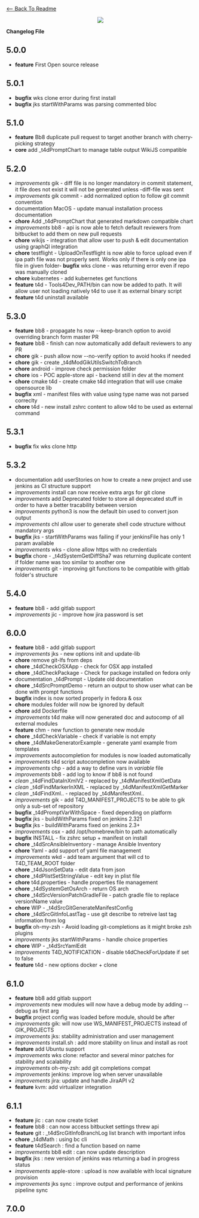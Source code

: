 [<-- Back To Readme](README.md)
<p align="center">
    <img src="https://image.ibb.co/mfkNxG/Screen_Shot_2018_01_02_at_10_55_58.png">
</p>

**Changelog File**


## 5.0.0
- **feature**    First Open source release


## 5.0.1
- **bugfix**     wks clone error during first install
- **bugfix**     jks startWithParams was parsing commented bloc


## 5.1.0
- **feature**    Bb8 duplicate pull request to target another branch with cherry-picking strategy
- **core**       add _t4dPromptChart to manage table output WikiJS compatible

## 5.2.0
- _improvements_ gik - diff file is no longer mandatory in commit statement, it file does not exist it will not be generated unless -diff-file was sent
- _improvements_ gik commit - add normalized option to follow git commit convention
- documentation  MacOS - update manual installation process documentation
- **chore**     Add _t4dPromptChart that generated markdown compatible chart
- _improvements_ bb8 - api is now able to fetch default reviewers from bitbucket to add them on new pull requests
- **chore**     wikijs - integration that allow user to push & edit documentation using graphQl integration
- **chore**     testflight - UploadOnTestflight is now able to force upload even if ipa path file was not properly sent. Works only if there is only one ipa file in given folder- **bugfix**     wks clone - was returning error even if repo was manually cloned
- **chore**     kubernetes - add kubernetes get functions
- **feature**    t4d - Tools4Dev_PATH/bin can now be added to path. It will allow user not loading natively t4d to use it as external binary script
- **feature**    t4d uninstall available


## 5.3.0
- **feature**    bb8 - propagate hs now --keep-branch option to avoid overriding branch form master PR
- **feature**    bb8 - finish can now automatically add default reviewers to any PR
- **chore**     gik - push allow now --no-verify option to avoid hooks if needed
- **chore**     gik - create _t4dModGikUtilsSwitchToBranch
- **chore**     android - improve check permission folder
- **chore**     ios - POC apple-store api - backend still in dev at the moment
- **chore**     cmake t4d - create cmake t4d integration that will use cmake opensource lib
- **bugfix**     xml - manifest files with value using type name was not parsed correclty
- **chore**     t4d - new install zshrc content to allow t4d to be used as external command


## 5.3.1
- **bugfix**     fix wks clone http


## 5.3.2
- documentation  add userStories on how to create a new project and use jenkins as CI structure support
- _improvements_ install can now receive extra args for git clone
- _improvements_ add Deprecated folder to store all deprecated stuff in order to have a better tracability between version
- _improvements_ python3 is now the default bin used to convert json output
- _improvements_ chl allow user to generate shell code structure without mandatory args
- **bugfix**     jks - startWithParams was failing if your jenkinsFile has only 1 param available
- _improvements_ wks - clone allow https with no credentials
- **bugfix**     chore - _t4dSystemGetDiffSha7 was returning duplicate content if folder name was too similar to another one
- _improvements_ git - improving git functions to be compatible with gitlab folder's structure


## 5.4.0
- **feature**    bb8 - add gitlab support
- _improvements_ jic - improve how jira password is set

## 6.0.0
- **feature**    bb8 - add gitlab support
- _improvements_ jks - new options init and update-lib
- **chore**     remove git-lfs from deps
- **chore**     _t4dCheckOSXApp - check for OSX app installed
- **chore**     _t4dCheckPackage - Check for package installed on fedora only
- documentation  _t4dPrompt - Update old documentation
- **chore**     _t4dSrcPromptDemo - return an output to show user what can be done with prompt functions
- **bugfix**     index is now sorted properly in fedora & osx
- **chore**     modules folder will now be ignored by default
- **chore**     add Dockerfile
- _improvements_ t4d make will now generated doc and autocomp of all external modules
- **feature**    chm - new function to generate new module
- **chore**     _t4dCheckVariable - check if variable is not empty
- **chore**     _t4dMakeGeneratorExample - generate yaml example from templates
- _improvements_ autocompletion for modules is now loaded automatically
- _improvements_ t4d script autocompletion now available
- _improvements_ chp - add a way to define vars in _variable_ file
- _improvements_ bb8 - add log to know if bb8 is not found
- _clean_        _t4dFindDataInXmlV2 - replaced by _t4dManifestXmlGetData
- _clean_        _t4dFindMarkerInXML - replaced by _t4dManifestXmlGetMarker
- _clean_        _t4dFindXml.. - replaced by _t4dManifestXml..
- _improvements_ gik - add T4D_MANIFEST_PROJECTS to be able to gik only a sub-set of repository
- **bugfix**     _t4dPromptVarWithSpace - fixed depending on platform
- **bugfix**     jks - buildWithParams fixed on jenkins 2.321
- **bugfix**     jks - buildWithParams fixed on jenkins 2.3+
- _improvements_ osx - add /opt/homebrew/bin to path automatically
- **bugfix**     INSTALL - fix zshrc setup + manifest on install
- **chore**     _t4dSrcAnsibleInventory - manage Ansible Inventory
- **chore**     Yaml - add support of yaml file management
- _improvements_ wkd - add team argument that will cd to T4D_TEAM_ROOT folder
- **chore**     _t4dJsonSetData - edit data from json
- **chore**     _t4dPlistSetStringValue - edit key in plist file
- **chore**     t4d.properties - handle properties file management
- **chore**     _t4dSystemGetOsArch - return OS arch
- **chore**     _t4dSrcVersionPatchGradleFile - patch gradle file to replace versionName value
- **chore**     WIP - _t4dSrcGitGenerateManifestConfig
- **chore**     _t4dSrcGitInfoLastTag - use git describe to retreive last tag information from log
- **bugfix**     oh-my-zsh - Avoid loading git-completions as it might broke zsh plugins
- _improvements_ jks startWithParams - handle choice properties
- **chore**     WIP - _t4dSrcYamlEdit
- _improvements_ T4D_NOTIFICATION - disable t4dCheckForUpdate if set to false
- **feature**    t4d - new options docker + clone


## 6.1.0
- **feature**    bb8 add gitlab support
- _improvements_ new modules will now have a debug mode by adding --debug as first arg
- **bugfix**     project config was loaded before module, should be after
- _improvements_ gik: will now use WS_MANIFEST_PROJECTS instead of GIK_PROJECTS
- _improvements_ jks: stability administration and user management
- _improvements_ install.sh : add more stability on linux and install as root
- **feature**    add Ubuntu support
- _improvements_ wks clone: refactor and several minor patches for stability and scalability
- _improvements_ oh-my-zsh: add git completions compat
- _improvements_ jenkins: improve log when server unavailable
- _improvements_ jira: update and handle JiraAPI v2
- **feature**    kvm: add virtualizer integration



## 6.1.1
- **feature**    jic : can now create ticket
- **feature**    bb8 : can now access bitbucket settings threw api
- **feature**    git : _t4dSrcGitInfoBranchLog list branch with important infos
- **chore**     _t4dMath : using bc cli
- **feature**    t4dSearch : find a function based on name
- _improvements_ bb8 edit : can now update description
- **bugfix**     jks : new version of jenkins was returning a bad in progress status
- _improvements_ apple-store : upload is now available with local signature provision
- _improvements_ jks sync : improve output and performance of jenkins pipeline sync


## 7.0.0
